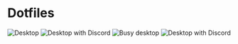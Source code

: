 # Dotfiles

![Desktop](https://cdn.discordapp.com/attachments/483273472555089930/624608701990567936/unknown.png)
![Desktop with Discord](https://cdn.discordapp.com/attachments/483273472555089930/624606210015887389/unknown.png)
![Busy desktop](https://cdn.discordapp.com/attachments/483273472555089930/624608216839487490/unknown.png)
![Desktop with Discord](https://cdn.discordapp.com/attachments/483273472555089930/624606242601435146/unknown.png)
